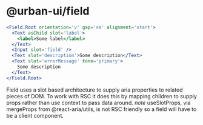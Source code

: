 # @urban-ui/field

```jsx
<Field.Root orientation='v' gap='sm' alignment='start'>
  <Text asChild slot='label'>
    <label>Some label</label>
  </Text>
  <Input slot='field' />
  <Text slot='description'>Some description</Text>
  <Text slot='errorMessage' tone='primary'>
    Some description
  </Text>
</Field.Root>
```

Field uses a slot based architecture to supply aria properties to related pieces of DOM. To work with RSC it does this by mapping children to supply props rather than use context to pass data around. _note_ useSlotProps, via mergeProps from @react-aria/utils, is not RSC friendly so a field will have to be a client component.
